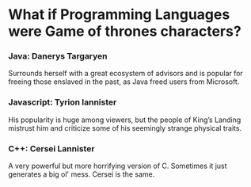 <h1>What if Programming Languages were Game of thrones characters?</h1>

<h3> Java: Danerys Targaryen </h3>
<p>  Surrounds herself with a great ecosystem of advisors and is popular for freeing those enslaved in the past, as Java freed users from Microsoft.</p>

<h3> Javascript: Tyrion lannister </h3>
<p> His popularity is huge among viewers, but the people of King’s Landing mistrust him and criticize some of his seemingly strange physical traits.</p>

<h3> C++: Cersei Lannister </h3>
<p> A very powerful but more horrifying version of C. Sometimes it just generates a big ol' mess. Cersei is the same.</p>


